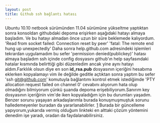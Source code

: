 ```yaml
---
layout: post
title: Github ssh bağlantı hatası
---
```

Ubuntu 10.10 netbook sürümünden 11.04 sürümüne yükseltme yaptıktan sonra konsoldan githubdaki depoma erişirken aşağıdaki hatayı almaya başladım. Ve bu hatayı almadan önce uzun bir süre beklemede kalıyordum.	'Read from socket failed: Connection reset by peer'	'fatal: The remote end hung up unexpectedly'
 Daha sonra help.github.com adresindeki işlemleri tekrardan uygulamadım bu sefer	'permission denied(publickey)' hatası almaya başladım ssh içinde config dosyasını github'ın help sayfasındaki hatalar kısmında belirttiği gibi düzenledim ancak yine aynı hatayı aldım.Farklılık olsun diye en son **id_rsa.pub** dosyasının içeriğini hesabıma eklerken kopyalamayı vim ile değilde geditle açtıktan sonra yaptım bu sefer	'ssh git@github.com' komutuyla bağlantımı kontrol etmek istediğimde	'PTY allocation request failed on channel 0' cevabını alıyorum hata olup olmadığını bilmiyorum çünkü şuanda depoma erişebiliyorum.Sanırım key dosyasının içeriğinin vim'de iken kopyaladığım için bu durumları yaşadım.
  Benzer sorunu yaşayan arkadaşlarımla burada konuşmuşmuştuk sorunu halledemeyenler buradan da yararlanabilirler.
 [1](https://gist.github.com/1021381) 
 Burada bir güncelleme yapıyorum,yukarıda vermiş olduğum linkteki en alttaki çözüm yöntemini denedim işe yaradı, oradan da faydalanabilirsiniz.
